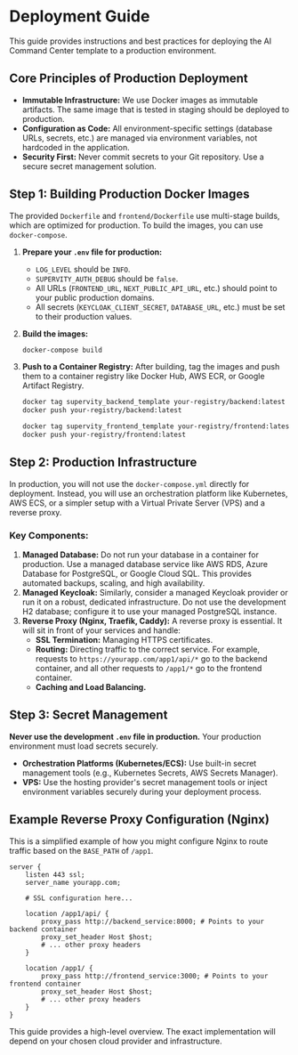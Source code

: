# Deployment Guide

This guide provides instructions and best practices for deploying the AI Command Center template to a production environment.

## Core Principles of Production Deployment

*   **Immutable Infrastructure:** We use Docker images as immutable artifacts. The same image that is tested in staging should be deployed to production.
*   **Configuration as Code:** All environment-specific settings (database URLs, secrets, etc.) are managed via environment variables, not hardcoded in the application.
*   **Security First:** Never commit secrets to your Git repository. Use a secure secret management solution.

## Step 1: Building Production Docker Images

The provided `Dockerfile` and `frontend/Dockerfile` use multi-stage builds, which are optimized for production. To build the images, you can use `docker-compose`.

1.  **Prepare your `.env` file for production:**
    *   `LOG_LEVEL` should be `INFO`.
    *   `SUPERVITY_AUTH_DEBUG` should be `false`.
    *   All URLs (`FRONTEND_URL`, `NEXT_PUBLIC_API_URL`, etc.) should point to your public production domains.
    *   All secrets (`KEYCLOAK_CLIENT_SECRET`, `DATABASE_URL`, etc.) must be set to their production values.

2.  **Build the images:**
    ```bash
    docker-compose build
    ```

3.  **Push to a Container Registry:**
    After building, tag the images and push them to a container registry like Docker Hub, AWS ECR, or Google Artifact Registry.
    ```bash
    docker tag supervity_backend_template your-registry/backend:latest
    docker push your-registry/backend:latest

    docker tag supervity_frontend_template your-registry/frontend:latest
    docker push your-registry/frontend:latest
    ```

## Step 2: Production Infrastructure

In production, you will not use the `docker-compose.yml` directly for deployment. Instead, you will use an orchestration platform like Kubernetes, AWS ECS, or a simpler setup with a Virtual Private Server (VPS) and a reverse proxy.

### Key Components:

1.  **Managed Database:** Do not run your database in a container for production. Use a managed database service like AWS RDS, Azure Database for PostgreSQL, or Google Cloud SQL. This provides automated backups, scaling, and high availability.
2.  **Managed Keycloak:** Similarly, consider a managed Keycloak provider or run it on a robust, dedicated infrastructure. Do not use the development H2 database; configure it to use your managed PostgreSQL instance.
3.  **Reverse Proxy (Nginx, Traefik, Caddy):** A reverse proxy is essential. It will sit in front of your services and handle:
    *   **SSL Termination:** Managing HTTPS certificates.
    *   **Routing:** Directing traffic to the correct service. For example, requests to `https://yourapp.com/app1/api/*` go to the backend container, and all other requests to `/app1/*` go to the frontend container.
    *   **Caching and Load Balancing.**

## Step 3: Secret Management

**Never use the development `.env` file in production.** Your production environment must load secrets securely.

*   **Orchestration Platforms (Kubernetes/ECS):** Use built-in secret management tools (e.g., Kubernetes Secrets, AWS Secrets Manager).
*   **VPS:** Use the hosting provider's secret management tools or inject environment variables securely during your deployment process.

## Example Reverse Proxy Configuration (Nginx)

This is a simplified example of how you might configure Nginx to route traffic based on the `BASE_PATH` of `/app1`.

```nginx
server {
    listen 443 ssl;
    server_name yourapp.com;

    # SSL configuration here...

    location /app1/api/ {
        proxy_pass http://backend_service:8000; # Points to your backend container
        proxy_set_header Host $host;
        # ... other proxy headers
    }

    location /app1/ {
        proxy_pass http://frontend_service:3000; # Points to your frontend container
        proxy_set_header Host $host;
        # ... other proxy headers
    }
}
```

This guide provides a high-level overview. The exact implementation will depend on your chosen cloud provider and infrastructure.
